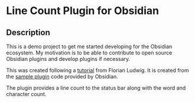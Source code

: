 # Line Count Plugin for Obsidian

## Description
This is a demo project to get me started developing for the Obsidian ecosystem. My motivation is to be able to contribute to open source Obsidian plugins and develop plugins if necessary. 

This was created following a [tutorial](https://www.youtube.com/watch?v=AgXa03ZxJ88&t=792s) from Florian Ludwig. It is created from the [sample plugin](https://github.com/obsidianmd/obsidian-sample-plugin) code provided by Obsidian.

The plugin provides a line count to the status bar along with the word and character count. 